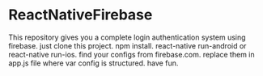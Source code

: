 # ReactNativeFirebase
This repository gives you a complete login authentication system using firebase.
 just clone this project.
 npm install.
 react-native run-android or react-native run-ios.
 find your configs from firebase.com.
 replace them in app.js file where var config is structured.
 have fun.

